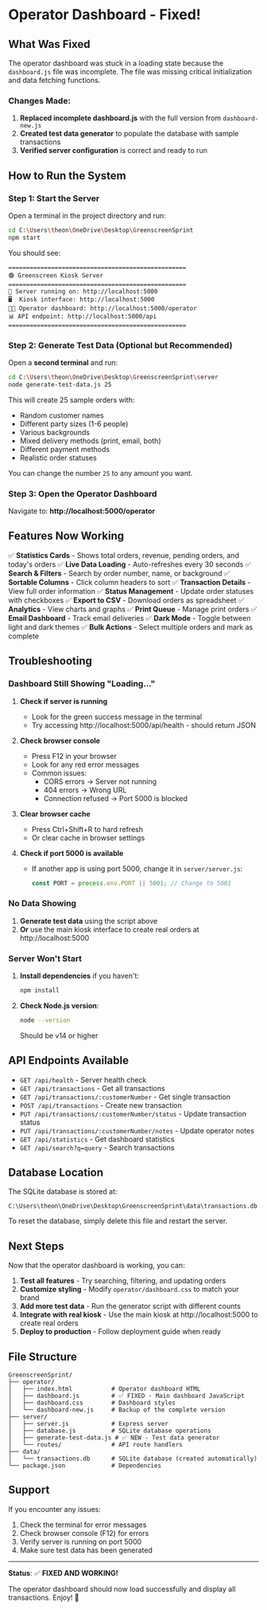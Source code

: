 # Operator Dashboard - Fixed!

## What Was Fixed

The operator dashboard was stuck in a loading state because the `dashboard.js` file was incomplete. The file was missing critical initialization and data fetching functions.

### Changes Made:

1. **Replaced incomplete dashboard.js** with the full version from `dashboard-new.js`
2. **Created test data generator** to populate the database with sample transactions
3. **Verified server configuration** is correct and ready to run

## How to Run the System

### Step 1: Start the Server

Open a terminal in the project directory and run:

```bash
cd C:\Users\theon\OneDrive\Desktop\GreenscreenSprint
npm start
```

You should see:
```
==================================================
🟢 Greenscreen Kiosk Server
==================================================
📡 Server running on: http://localhost:5000
🖥️  Kiosk interface: http://localhost:5000
👨‍💼 Operator dashboard: http://localhost:5000/operator
📊 API endpoint: http://localhost:5000/api
==================================================
```

### Step 2: Generate Test Data (Optional but Recommended)

Open a **second terminal** and run:

```bash
cd C:\Users\theon\OneDrive\Desktop\GreenscreenSprint\server
node generate-test-data.js 25
```

This will create 25 sample orders with:
- Random customer names
- Different party sizes (1-6 people)
- Various backgrounds
- Mixed delivery methods (print, email, both)
- Different payment methods
- Realistic order statuses

You can change the number `25` to any amount you want.

### Step 3: Open the Operator Dashboard

Navigate to: **http://localhost:5000/operator**

## Features Now Working

✅ **Statistics Cards** - Shows total orders, revenue, pending orders, and today's orders
✅ **Live Data Loading** - Auto-refreshes every 30 seconds
✅ **Search & Filters** - Search by order number, name, or background
✅ **Sortable Columns** - Click column headers to sort
✅ **Transaction Details** - View full order information
✅ **Status Management** - Update order statuses with checkboxes
✅ **Export to CSV** - Download orders as spreadsheet
✅ **Analytics** - View charts and graphs
✅ **Print Queue** - Manage print orders
✅ **Email Dashboard** - Track email deliveries
✅ **Dark Mode** - Toggle between light and dark themes
✅ **Bulk Actions** - Select multiple orders and mark as complete

## Troubleshooting

### Dashboard Still Showing "Loading..."

1. **Check if server is running**
   - Look for the green success message in the terminal
   - Try accessing http://localhost:5000/api/health - should return JSON

2. **Check browser console**
   - Press F12 in your browser
   - Look for any red error messages
   - Common issues:
     - CORS errors → Server not running
     - 404 errors → Wrong URL
     - Connection refused → Port 5000 is blocked

3. **Clear browser cache**
   - Press Ctrl+Shift+R to hard refresh
   - Or clear cache in browser settings

4. **Check if port 5000 is available**
   - If another app is using port 5000, change it in `server/server.js`:
     ```javascript
     const PORT = process.env.PORT || 5001; // Change to 5001
     ```

### No Data Showing

1. **Generate test data** using the script above
2. **Or** use the main kiosk interface to create real orders at http://localhost:5000

### Server Won't Start

1. **Install dependencies** if you haven't:
   ```bash
   npm install
   ```

2. **Check Node.js version**:
   ```bash
   node --version
   ```
   Should be v14 or higher

## API Endpoints Available

- `GET /api/health` - Server health check
- `GET /api/transactions` - Get all transactions
- `GET /api/transactions/:customerNumber` - Get single transaction
- `POST /api/transactions` - Create new transaction
- `PUT /api/transactions/:customerNumber/status` - Update transaction status
- `PUT /api/transactions/:customerNumber/notes` - Update operator notes
- `GET /api/statistics` - Get dashboard statistics
- `GET /api/search?q=query` - Search transactions

## Database Location

The SQLite database is stored at:
```
C:\Users\theon\OneDrive\Desktop\GreenscreenSprint\data\transactions.db
```

To reset the database, simply delete this file and restart the server.

## Next Steps

Now that the operator dashboard is working, you can:

1. **Test all features** - Try searching, filtering, and updating orders
2. **Customize styling** - Modify `operator/dashboard.css` to match your brand
3. **Add more test data** - Run the generator script with different counts
4. **Integrate with real kiosk** - Use the main kiosk at http://localhost:5000 to create real orders
5. **Deploy to production** - Follow deployment guide when ready

## File Structure

```
GreenscreenSprint/
├── operator/
│   ├── index.html           # Operator dashboard HTML
│   ├── dashboard.js         # ✅ FIXED - Main dashboard JavaScript
│   ├── dashboard.css        # Dashboard styles
│   └── dashboard-new.js     # Backup of the complete version
├── server/
│   ├── server.js            # Express server
│   ├── database.js          # SQLite database operations
│   ├── generate-test-data.js # ✅ NEW - Test data generator
│   └── routes/              # API route handlers
├── data/
│   └── transactions.db      # SQLite database (created automatically)
└── package.json             # Dependencies
```

## Support

If you encounter any issues:
1. Check the terminal for error messages
2. Check browser console (F12) for errors
3. Verify server is running on port 5000
4. Make sure test data has been generated

---

**Status**: ✅ **FIXED AND WORKING!**

The operator dashboard should now load successfully and display all transactions. Enjoy! 🎉

